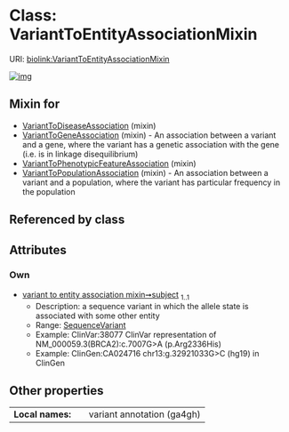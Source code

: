 
# Class: VariantToEntityAssociationMixin




URI: [biolink:VariantToEntityAssociationMixin](https://w3id.org/biolink/vocab/VariantToEntityAssociationMixin)


[![img](https://yuml.me/diagram/nofunky;dir:TB/class/[SequenceVariant]<subject%201..1-%20[VariantToEntityAssociationMixin],[VariantToPopulationAssociation]uses%20-.->[VariantToEntityAssociationMixin],[VariantToPhenotypicFeatureAssociation]uses%20-.->[VariantToEntityAssociationMixin],[VariantToGeneAssociation]uses%20-.->[VariantToEntityAssociationMixin],[VariantToDiseaseAssociation]uses%20-.->[VariantToEntityAssociationMixin],[VariantToPopulationAssociation],[VariantToPhenotypicFeatureAssociation],[VariantToGeneAssociation],[VariantToDiseaseAssociation],[SequenceVariant])](https://yuml.me/diagram/nofunky;dir:TB/class/[SequenceVariant]<subject%201..1-%20[VariantToEntityAssociationMixin],[VariantToPopulationAssociation]uses%20-.->[VariantToEntityAssociationMixin],[VariantToPhenotypicFeatureAssociation]uses%20-.->[VariantToEntityAssociationMixin],[VariantToGeneAssociation]uses%20-.->[VariantToEntityAssociationMixin],[VariantToDiseaseAssociation]uses%20-.->[VariantToEntityAssociationMixin],[VariantToPopulationAssociation],[VariantToPhenotypicFeatureAssociation],[VariantToGeneAssociation],[VariantToDiseaseAssociation],[SequenceVariant])

## Mixin for

 * [VariantToDiseaseAssociation](VariantToDiseaseAssociation.md) (mixin) 
 * [VariantToGeneAssociation](VariantToGeneAssociation.md) (mixin)  - An association between a variant and a gene, where the variant has a genetic association with the gene (i.e. is in linkage disequilibrium)
 * [VariantToPhenotypicFeatureAssociation](VariantToPhenotypicFeatureAssociation.md) (mixin) 
 * [VariantToPopulationAssociation](VariantToPopulationAssociation.md) (mixin)  - An association between a variant and a population, where the variant has particular frequency in the population

## Referenced by class


## Attributes


### Own

 * [variant to entity association mixin➞subject](variant_to_entity_association_mixin_subject.md)  <sub>1..1</sub>
     * Description: a sequence variant in which the allele state is associated with some other entity
     * Range: [SequenceVariant](SequenceVariant.md)
     * Example: ClinVar:38077 ClinVar representation of NM_000059.3(BRCA2):c.7007G>A (p.Arg2336His)
     * Example: ClinGen:CA024716 chr13:g.32921033G>C (hg19) in ClinGen

## Other properties

|  |  |  |
| --- | --- | --- |
| **Local names:** | | variant annotation (ga4gh) |

